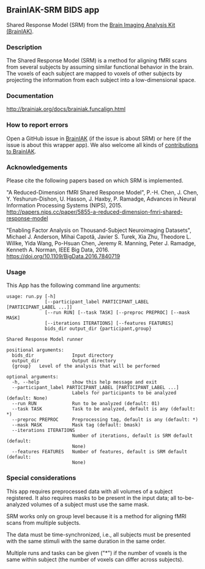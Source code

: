 ## BrainIAK-SRM BIDS app
Shared Response Model (SRM) from the [Brain Imaging Analysis Kit (BrainIAK)](https://github.com/brainiak/brainiak).

### Description
The Shared Response Model (SRM) is a method for aligning fMRI scans from several subjects by assuming
similar functional behavior in the brain. The voxels of each subject are mapped to voxels of other subjects
by projecting the information from each subject into a low-dimensional space.

### Documentation
http://brainiak.org/docs/brainiak.funcalign.html

### How to report errors
Open a GitHub issue in [BrainIAK](https://github.com/brainiak/brainiak) (if the issue is about SRM) or here (if the issue is about this wrapper app).
We also welcome all kinds of [contributions to BrainIAK](http://brainiak.org/docs/contributing.html).

### Acknowledgements
Please cite the following papers based on which SRM is implemented.

"A Reduced-Dimension fMRI Shared Response Model", P.-H. Chen, J. Chen, Y. Yeshurun-Dishon, U. Hasson, J. Haxby, P. Ramadge, Advances in Neural Information Processing Systems (NIPS), 2015.
http://papers.nips.cc/paper/5855-a-reduced-dimension-fmri-shared-response-model

"Enabling Factor Analysis on Thousand-Subject Neuroimaging Datasets", Michael J. Anderson, Mihai Capotă, Javier S. Turek, Xia Zhu, Theodore L.  Willke, Yida Wang, Po-Hsuan Chen, Jeremy R. Manning, Peter J. Ramadge, Kenneth A. Norman, IEEE Big Data, 2016.
https://doi.org/10.1109/BigData.2016.7840719

### Usage
This App has the following command line arguments:

    usage: run.py [-h]
                  [--participant_label PARTICIPANT_LABEL [PARTICIPANT_LABEL ...]]
                  [--run RUN] [--task TASK] [--preproc PREPROC] [--mask MASK]
                  [--iterations ITERATIONS] [--features FEATURES]
                  bids_dir output_dir {participant,group}

    Shared Response Model runner

    positional arguments:
      bids_dir              Input directory
      output_dir            Output directory
      {group}   Level of the analysis that will be performed

    optional arguments:
      -h, --help            show this help message and exit
      --participant_label PARTICIPANT_LABEL [PARTICIPANT_LABEL ...]
                            Labels for participants to be analyzed (default: None)
      --run RUN             Run to be analyzed (default: 01)
      --task TASK           Task to be analyzed, default is any (default: *)
      --preproc PREPROC     Preprocessing tag, default is any (default: *)
      --mask MASK           Mask tag (default: bmask)
      --iterations ITERATIONS
                            Number of iterations, default is SRM default (default:
                            None)
      --features FEATURES   Number of features, default is SRM default (default:
                            None)


### Special considerations
This app requires preprocessed data with all volumes of a subject registered.
It also requires masks to be present in the input data; all to-be-analyzed
volumes of a subject must use the same mask.

SRM works only on group level because it is a method for aligning fMRI scans from multiple subjects.

The data must be time-synchronized, i.e., all subjects must be presented with the same stimuli with the same duration in the same order.

Multiple runs and tasks can be given ("\*") if the number of voxels is the same within subject (the number of voxels can differ across subjects).
